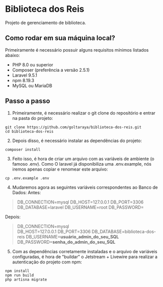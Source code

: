 # Biblioteca dos Reis 
Projeto de gerenciamento de biblioteca.

## Como rodar em sua máquina local?
Primeiramente é necessário possuir alguns requisitos mínimos listados abaixo:
- PHP 8.0 ou superior
- Composer (preferência a versão 2.5.1)
- Laravel 9.5.1
- npm 8.19.3
- MySQL ou MariaDB

## Passo a passo
1. Primeiramente, é necessário realizar o git clone do repositório e entrar na pasta do projeto:

```
git clone https://github.com/goltaraya/biblioteca-dos-reis.git
cd biblioteca-dos-reis
```

2. Depois disso, é necessário instalar as dependências do projeto:
```
composer install
```

3. Feito isso, é hora de criar um arquivo com as variáveis de ambiente (o famoso .env). Como O laravel já disponibiliza uma .env.example, nós iremos apenas copiar e renomear este arquivo:
```
cp .env.example .env
```

4. Mudaremos agora as seguintes variáveis correspondentes ao Banco de Dados:
Antes:
>DB_CONNECTION=mysql
>DB_HOST=127.0.0.1
>DB_PORT=3306
>DB_DATABASE=laravel
>DB_USERNAME=root
>DB_PASSWORD=

Depois: 
>DB_CONNECTION=mysql<br>
>DB_HOST=127.0.0.1
>DB_PORT=3306
>DB_DATABASE=biblioteca-dos-reis
>DB_USERNAME=**usuário_admin_do_seu_SQL**
>DB_PASSWORD=**senha_do_admin_do_seu_SQL**

5. Com as dependências corretamente instaladas e o arquivo de variáveis configuradas, é hora de "buildar" o Jetstream + Livewire para realizar a autenticação do projeto com npm:
```
npm install
npm run build
php artisna migrate
```

